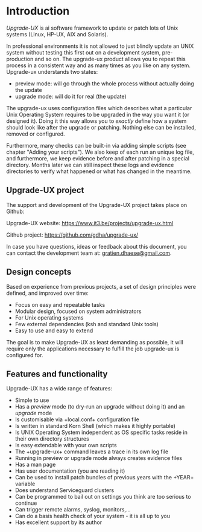 # Introduction

*Upgrade-UX* is ai software framework to update or patch lots of Unix systems (Linux,
HP-UX, AIX and Solaris).

In professional environments it is not allowed
to just blindly update an UNIX system without testing this first out on a development
system, pre-production and so on. The upgrade-ux product allows you to repeat
this process in a consistent way and as many times as you like on any system.
Upgrade-ux understands two states:

 - preview mode: will go through the whole process without actually doing the update
 - upgrade mode: will do it for real (the update)

The upgrade-ux uses configuration files which describes what a particular Unix Operating
System requires to be upgraded in the way you want it (or designed it). Doing
it this way allows you to *exactly* define how a system should look like after
the upgrade or patching. Nothing else can be installed, removed or configured.

Furthermore, many checks can be built-in via adding simple scripts (see chapter 
"Adding your scripts"). We also keep of each run an unique log file, and furthermore, we keep
evidence before and after patching in a special directory. Months later we can still
inspect these logs and evidence directories to verify what happened or what has
changed in the meantime.


## Upgrade-UX project

The support and development of the Upgrade-UX project takes place
on Github:

Upgrade-UX website:
    https://www.it3.be/projects/upgrade-ux.html

Github project:
    https://github.com/gdha/upgrade-ux/

In case you have questions, ideas or feedback about this document, you
can contact the development team at:
gratien.dhaese@gmail.com.


## Design concepts

Based on experience from previous projects, a set of design principles were
defined, and improved over time:

 - Focus on easy and repeatable tasks
 - Modular design, focused on system administrators
 - For Unix operating systems
 - Few external dependencies (ksh and standard Unix tools)
 - Easy to use and easy to extend

The goal is to make Upgrade-UX as least demanding as possible, it will
require only the applications necessary to fulfill the job upgrade-ux
is configured for.


##  Features and functionality
Upgrade-UX has a wide range of features:

 - Simple to use
 - Has a _preview_ mode (to dry-run an upgrade without doing it) and an _upgrade_ mode
 - Is customisable via +local.conf+ configuration file
 - Is written in standard Korn Shell (which makes it highly portable)
 - Is UNIX Operating System independent as OS specific tasks reside in their own directory structures
 - Is easy extendable with your own scripts
 - The +upgrade-ux+ command leaves a trace in its own log file
 - Running in preview or upgrade mode always creates evidence files
 - Has a man page
 - Has user documentation (you are reading it)
 - Can be used to install patch bundles of previous years with the +YEAR+ variable
 - Does understand Serviceguard clusters
 - Can be programmed to bail out on settings you think are too serious to continue
 - Can trigger remote alarms, syslog, monitors,...
 - Can do a basis health check of your system - it is all up to you
 - Has excellent support by its author


